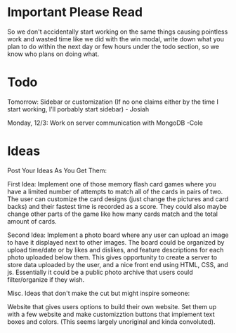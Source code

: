 # Important Please Read
So we don't accidentally start working on the same things causing pointless work and wasted time like we did with the win modal, 
write down what you plan to do within the next day or few hours under the todo section, so we know who plans on doing what.

# Todo
Tomorrow: Sidebar or customization (If no one claims either by the time I start working, I'll porbably start sidebar) - Josiah

Monday, 12/3: Work on server communication with MongoDB -Cole

# Ideas
Post Your Ideas As You Get Them:

First Idea: Implement one of those memory flash card games where you have a limited number of attempts to match all of the cards in pairs of two.  The user can customize the card designs (just change the pictures and card backs) and their fastest time is recorded as a score.  They could also maybe change other parts of the game like how many cards match and the total amount of cards.

Second Idea: Implement a photo board where any user can upload an image to have it displayed next to other images. The board could be organized by upload time/date or by likes and dislikes, and feature descriptions for each photo uploaded below them. This gives opportunity to create a server to store data uploaded by the user, and a nice front end using HTML, CSS, and js. Essentially it could be a public photo archive that users could filter/organize if they wish. 



Misc. Ideas that don't make the cut but might inspire someone:

  Website that gives users options to build their own website.  Set them up with a few website and make customizztion buttons that
  implement text boxes and colors.  (This seems largely unoriginal and kinda convoluted).
  
  
